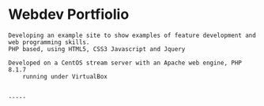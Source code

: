 # Webdev Portfiolio

	Developing an example site to show examples of feature development and
	web programming skills.
	PHP based, using HTML5, CSS3 Javascript and Jquery

	Developed on a CentOS stream server with an Apache web engine, PHP 8.1.7
		running under VirtualBox
	
	
	-----

